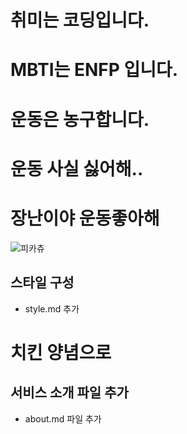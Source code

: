 # 취미는 코딩입니다.
# MBTI는 ENFP 입니다.
# 운동은 농구합니다.
# 운동 사실 싫어해..
# 장난이야 운동좋아해
![피카츄](https://github.com/user-attachments/assets/c4325ece-05cb-41cd-97a8-f1d8b24cd954)

## 스타일 구성
- style.md 추가

# 치킨 양념으로

## 서비스 소개 파일 추가
- about.md 파일 추가
